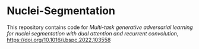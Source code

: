 # Nuclei-Segmentation
This repository contains code for *Multi-task generative adversarial learning for nuclei segmentation with dual attention and recurrent convolution*, https://doi.org/10.1016/j.bspc.2022.103558
